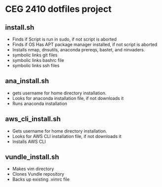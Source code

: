 # CEG 2410 dotfiles project
## install.sh
- Finds if Script is run in sudo, if not script is aborted
- Finds if OS Has APT package manager installed, if not script is aborted
- Installs nmap, dnsutils, anaconda prereqs, bastet, and ninvaders.
- symbolic links git files
- symbolic links bashrc file
- symbolic links ssh files
## ana_install.sh
- gets username for home directory installation.
- Looks for anaconda installation file, if not downloads it
- Runs anaconda installation 
## aws_cli_install.sh
- Gets username for home directory installation.
- Looks for AWS CLI installation file, if not downloads it
- Installs AWS CLI
## vundle_install.sh
- Makes vim directory
- Clones Vundle repository
- Backs up existing .vimrc file